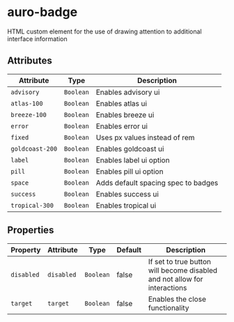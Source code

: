 # auro-badge

HTML custom element for the use of drawing attention to additional interface information

## Attributes

| Attribute       | Type      | Description                         |
|-----------------|-----------|-------------------------------------|
| `advisory`      | `Boolean` | Enables advisory ui                 |
| `atlas-100`     | `Boolean` | Enables atlas ui                    |
| `breeze-100`    | `Boolean` | Enables breeze ui                   |
| `error`         | `Boolean` | Enables error ui                    |
| `fixed`         | `Boolean` | Uses px values instead of rem       |
| `goldcoast-200` | `Boolean` | Enables goldcoast ui                |
| `label`         | `Boolean` | Enables label ui option             |
| `pill`          | `Boolean` | Enables pill ui option              |
| `space`         | `Boolean` | Adds default spacing spec to badges |
| `success`       | `Boolean` | Enables success ui                  |
| `tropical-300`  | `Boolean` | Enables tropical ui                 |

## Properties

| Property   | Attribute  | Type      | Default | Description                                      |
|------------|------------|-----------|---------|--------------------------------------------------|
| `disabled` | `disabled` | `Boolean` | false   | If set to true button will become disabled and not allow for interactions |
| `target`   | `target`   | `Boolean` | false   | Enables the close functionality                  |
